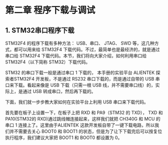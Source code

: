# 第二章 程序下载与调试

## 1. STM32串口程序下载

STM32F4 的程序下载有多种方法： USB、串口、 JTAG、 SWD 等，这几种方式，都可以用来给 STM32F4 下载代码。不过，最简单也是最经济的，就是通过串口给 STM32F4 下载代码。本节，我们将向大家介绍，如何利用串口给 STM32F4（以下简称 STM32）下载代码。

STM32 的串口下载一般是通过串口 1 下载的， 本手册的实验平台 ALIENTEK 探索者STM32F4 开发板，不是通过 RS232 串口下载的，而是通过自带的 USB 串口来下载。看起来像是 USB 下载（只需一根 USB 线，并不需要串口线）的，实际上，是通过 USB 转成串口，然后再下载的。

下面，我们就一步步教大家如何在实验平台上利用 USB 串口来下载代码。

首先要在板子上设置一下，在板子上把 RXD 和 PA9（STM32 的 TXD）， TXD 和 PA10(STM32的 RXD)通过跳线帽连接起来，这样我们就把 CH340G 和 MCU 的串口 1 连接上了。这里由于ALIENTEK 这款开发板自带了一键下载电路，所以我们并不需要去关心 BOOT0 和 BOOT1 的状态，但是为了让下下载完后可以按复位执行程序，我们建议大家把 BOOT1 和 BOOT0 都设置为 0。


